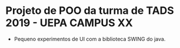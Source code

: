 # Projeto de POO da turma de TADS 2019 - UEPA CAMPUS XX

- Pequeno experimentos de UI com a biblioteca SWING do java.
